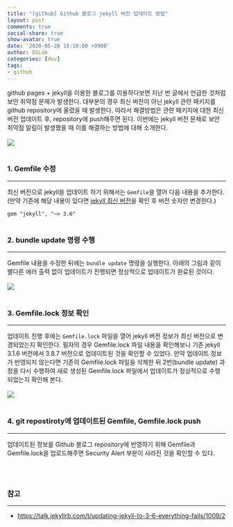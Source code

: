 ```yaml
---
title: "[github] Github 블로그 jekyll 버전 업데이트 방법"
layout: post
comments: true
social-share: true
show-avatar: true
date: '2020-05-28 15:10:00 +0900'
author: DSLab
categories: [dev]
tags:
- github
---
```


github pages + jekyll을 이용한 블로그를 이용하다보면 지난 번 글에서 언급한 것처럼 보안 취약점 문제가 발생한다. 대부분의 경우 최신 버전이 아닌 jekyll 관련 패키지를 github repository에 올렸을 때 발생한다. 따라서 해결방법은 관련 패키지에 대한 최신 버전 업데이트 후, repository에 push해주면 된다. 이번에는 jekyll 버전 문제로 보안 취약점 알림이 발생했을 때 이를 해결하는 방법에 대해 소개한다.<br><br>
![]({{site.url}}/assets/post_img/github/sec_vulnerability/jekyll_version.png)<br><br>

### 1. Gemfile 수정
---
최신 버전으로 jekyll을 업데이트 하기 위해서는 `Gemfile`을 열어 다음 내용을 추가한다. (만약 기존에 해당 내용이 있다면 [jekyll 최신 버전](https://jekyllrb.com/news/releases/)을 확인 후 버전 숫자만 변경한다.)<br>

``` gem "jekyll", "~> 3.6" ```<br><br>

### 2. bundle update 명령 수행
---
Gemfile 내용을 수정한 뒤에는 `bundle update` 명령을 실행한다. 아래의 그림과 같이 별다른 에러 출력 없이 업데이트가 진행되면 정상적으로 업데이트가 완료된 것이다.<br><br>
![]({{site.url}}/assets/post_img/github/sec_vulnerability/jekyll_version2.png)<br><br>

### 3. Gemfile.lock 정보 확인
---
업데이트 진행 후에는 `Gemfile.lock` 파일을 열어 jekyll 버전 정보가 최신 버전으로 변경되었는지 확인한다. 필자의 경우 Gemfile.lock 파일 내용을 확인해보니 기존 jekyll 3.1.6 버전에서 3.8.7 버전으로 업데이트된 것을 확인할 수 있었다. 만약 업데이트 정보가 반영되지 않는다면 기존의 Gemfile.lock 파일을 삭제한 뒤 2번(bundle update) 과정을 다시 수행하여 새로 생성된 Gemfile.lock 파일에서 업데이트가 정상적으로 수행되었는지 확인해 본다.<br><br>
![]({{site.url}}/assets/post_img/github/sec_vulnerability/jekyll_version3.png)<br><br>

### 4. git repostiroty에 업데이트된 Gemfile, Gemfile.lock push
---
업데이트된 정보를 Github 블로그 repository에 반영하기 위해 Gemfile과 Gemfile.lock을 업로드해주면 Security Alert 부분이 사라진 것을 확인할 수 있다.

<br><br>

### 참고
---
- https://talk.jekyllrb.com/t/updating-jekyll-to-3-6-everything-fails/1009/2
